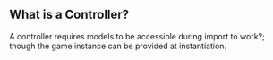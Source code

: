 ## What is a Controller?
A controller requires models to be accessible during import to work?; though the game instance can be provided at instantiation.
